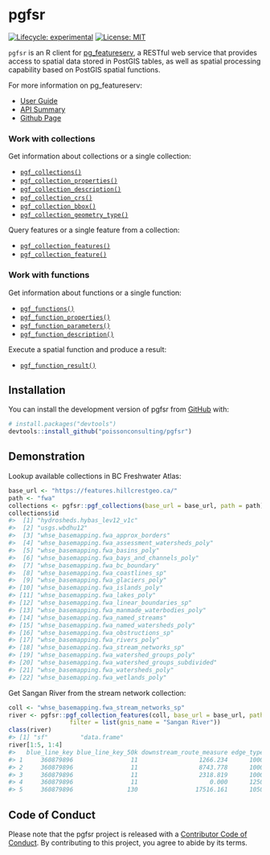 
<!-- README.md is generated from README.Rmd. Please edit that file -->

# pgfsr

<!-- badges: start -->

[![Lifecycle:
experimental](https://img.shields.io/badge/lifecycle-experimental-orange.svg)](https://lifecycle.r-lib.org/articles/stages.html#experimental)
[![License:
MIT](https://img.shields.io/badge/License-MIT-green.svg)](https://opensource.org/licenses/MIT)
<!-- badges: end -->

`pgfsr` is an R client for
[pg\_featureserv](https://github.com/CrunchyData/pg_featureserv), a
RESTful web service that provides access to spatial data stored in
PostGIS tables, as well as spatial processing capability based on
PostGIS spatial functions.

For more information on pg\_featureserv:  
- [User
Guide](https://access.crunchydata.com/documentation/pg_featureserv/1.2.0/)  
- [API
Summary](https://github.com/CrunchyData/pg_featureserv/blob/master/API.md#feature-collections)  
- [Github Page](https://github.com/CrunchyData/pg_featureserv)

### Work with collections

Get information about collections or a single collection:

-   [`pgf_collections()`](https://poissonconsulting.github.io/pgfsr/reference/pgf_collections.html)  
-   [`pgf_collection_properties()`](https://poissonconsulting.github.io/pgfsr/reference/pgf_collection_properties.html)  
-   [`pgf_collection_description()`](https://poissonconsulting.github.io/pgfsr/reference/pgf_collection_description.html)  
-   [`pgf_collection_crs()`](https://poissonconsulting.github.io/pgfsr/reference/pgf_collection_crs.html)  
-   [`pgf_collection_bbox()`](https://poissonconsulting.github.io/pgfsr/reference/pgf_collection_bbox.html)  
-   [`pgf_collection_geometry_type()`](https://poissonconsulting.github.io/pgfsr/reference/pgf_collection_geometry_type.html)

Query features or a single feature from a collection:

-   [`pgf_collection_features()`](https://poissonconsulting.github.io/pgfsr/reference/pgf_collection_features.html)  
-   [`pgf_collection_feature()`](https://poissonconsulting.github.io/pgfsr/reference/pgf_collection_feature.html)

### Work with functions

Get information about functions or a single function:

-   [`pgf_functions()`](https://poissonconsulting.github.io/pgfsr/reference/pgf_functions.html)  
-   [`pgf_function_properties()`](https://poissonconsulting.github.io/pgfsr/reference/pgf_function_properties.html)  
-   [`pgf_function_parameters()`](https://poissonconsulting.github.io/pgfsr/reference/pgf_function_parameters.html)  
-   [`pgf_function_description()`](https://poissonconsulting.github.io/pgfsr/reference/pgf_function_description.html)

Execute a spatial function and produce a result:

-   [`pgf_function_result()`](https://poissonconsulting.github.io/pgfsr/reference/pgf_function_result.html)

## Installation

You can install the development version of pgfsr from
[GitHub](https://github.com/) with:

``` r
# install.packages("devtools")
devtools::install_github("poissonconsulting/pgfsr")
```

## Demonstration

Lookup available collections in BC Freshwater Atlas:

``` r
base_url <- "https://features.hillcrestgeo.ca/"
path <- "fwa"
collections <- pgfsr::pgf_collections(base_url = base_url, path = path)
collections$id
#>  [1] "hydrosheds.hybas_lev12_v1c"                      
#>  [2] "usgs.wbdhu12"                                    
#>  [3] "whse_basemapping.fwa_approx_borders"             
#>  [4] "whse_basemapping.fwa_assessment_watersheds_poly" 
#>  [5] "whse_basemapping.fwa_basins_poly"                
#>  [6] "whse_basemapping.fwa_bays_and_channels_poly"     
#>  [7] "whse_basemapping.fwa_bc_boundary"                
#>  [8] "whse_basemapping.fwa_coastlines_sp"              
#>  [9] "whse_basemapping.fwa_glaciers_poly"              
#> [10] "whse_basemapping.fwa_islands_poly"               
#> [11] "whse_basemapping.fwa_lakes_poly"                 
#> [12] "whse_basemapping.fwa_linear_boundaries_sp"       
#> [13] "whse_basemapping.fwa_manmade_waterbodies_poly"   
#> [14] "whse_basemapping.fwa_named_streams"              
#> [15] "whse_basemapping.fwa_named_watersheds_poly"      
#> [16] "whse_basemapping.fwa_obstructions_sp"            
#> [17] "whse_basemapping.fwa_rivers_poly"                
#> [18] "whse_basemapping.fwa_stream_networks_sp"         
#> [19] "whse_basemapping.fwa_watershed_groups_poly"      
#> [20] "whse_basemapping.fwa_watershed_groups_subdivided"
#> [21] "whse_basemapping.fwa_watersheds_poly"            
#> [22] "whse_basemapping.fwa_wetlands_poly"
```

Get Sangan River from the stream network collection:

``` r
coll <- "whse_basemapping.fwa_stream_networks_sp"
river <- pgfsr::pgf_collection_features(coll, base_url = base_url, path = path,
                 filter = list(gnis_name = "Sangan River"))
class(river)
#> [1] "sf"         "data.frame"
river[1:5, 1:4]
#>   blue_line_key blue_line_key_50k downstream_route_measure edge_type
#> 1     360879896                11                 1266.234      1000
#> 2     360879896                11                 8743.778      1000
#> 3     360879896                11                 2318.819      1000
#> 4     360879896                11                    0.000      1250
#> 5     360879896               130                17516.161      1050
```

## Code of Conduct

Please note that the pgfsr project is released with a [Contributor Code
of
Conduct](https://contributor-covenant.org/version/2/0/CODE_OF_CONDUCT.html).
By contributing to this project, you agree to abide by its terms.
